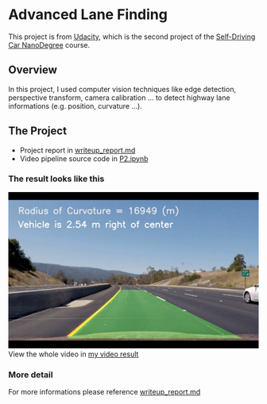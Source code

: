 # Advanced Lane Finding
This project is from [Udacity](https://www.udacity.com/), which is the second project of the [Self-Driving Car NanoDegree](https://www.udacity.com/course/self-driving-car-engineer-nanodegree--nd013) course.

## Overview
In this project, I used computer vision techniques like edge detection, perspective transform, camera calibration ... to detect highway lane informations (e.g. position, curvature ...).

## The Project
* Project report in [writeup_report.md](./writeup_template.md)
* Video pipeline source code in [P2.ipynb](./P2.ipynb)

### The result looks like this
![result screenshot](./output_images/screenshot.png "Output")
View the whole video in [my video result](./output_images/project_video_result.mp4)

### More detail

For more informations please reference [writeup_report.md](./writeup_template.md)
